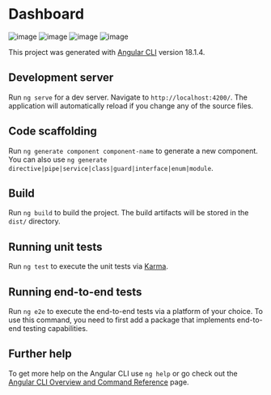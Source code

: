 # Dashboard
![image](https://github.com/user-attachments/assets/cc19e49d-e56c-4fe3-80df-3f2b5c9fba18)
![image](https://github.com/user-attachments/assets/c4f120b8-6783-497e-b3f7-003574408f56)
![image](https://github.com/user-attachments/assets/16f33b4a-4e0f-4a60-b562-38c61de0a425)
![image](https://github.com/user-attachments/assets/8bdbb780-197b-43f4-a393-8507b039d0c3)

This project was generated with [Angular CLI](https://github.com/angular/angular-cli) version 18.1.4.

## Development server

Run `ng serve` for a dev server. Navigate to `http://localhost:4200/`. The application will automatically reload if you change any of the source files.

## Code scaffolding

Run `ng generate component component-name` to generate a new component. You can also use `ng generate directive|pipe|service|class|guard|interface|enum|module`.

## Build

Run `ng build` to build the project. The build artifacts will be stored in the `dist/` directory.

## Running unit tests

Run `ng test` to execute the unit tests via [Karma](https://karma-runner.github.io).

## Running end-to-end tests

Run `ng e2e` to execute the end-to-end tests via a platform of your choice. To use this command, you need to first add a package that implements end-to-end testing capabilities.

## Further help

To get more help on the Angular CLI use `ng help` or go check out the [Angular CLI Overview and Command Reference](https://angular.dev/tools/cli) page.
